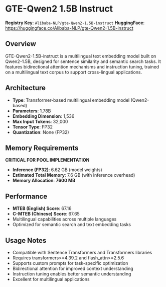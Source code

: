 # GTE-Qwen2 1.5B Instruct

**Registry Key**: `Alibaba-NLP/gte-Qwen2-1.5B-instruct`
**HuggingFace**: https://huggingface.co/Alibaba-NLP/gte-Qwen2-1.5B-instruct

## Overview

GTE-Qwen2-1.5B-instruct is a multilingual text embedding model built on Qwen2-1.5B, designed for sentence similarity and semantic search tasks. It features bidirectional attention mechanisms and instruction tuning, trained on a multilingual text corpus to support cross-lingual applications.

## Architecture

- **Type**: Transformer-based multilingual embedding model (Qwen2-based)
- **Parameters**: 1.78B
- **Embedding Dimension**: 1,536
- **Max Input Tokens**: 32,000
- **Tensor Type**: FP32
- **Quantization**: None (FP32)

## Memory Requirements

**CRITICAL FOR POOL IMPLEMENTATION**

- **Inference (FP32)**: 6.62 GB (model weights)
- **Estimated Total Memory**: 7.6 GB (with inference overhead)
- **Memory Allocation**: **7600 MB**

## Performance

- **MTEB (English) Score**: 67.16
- **C-MTEB (Chinese) Score**: 67.65
- Multilingual capabilities across multiple languages
- Optimized for semantic search and text embedding tasks

## Usage Notes

- Compatible with Sentence Transformers and Transformers libraries
- Requires transformers>=4.39.2 and flash_attn>=2.5.6
- Supports custom prompts for task-specific optimization
- Bidirectional attention for improved context understanding
- Instruction tuning enables better semantic understanding
- Excellent for multilingual applications
